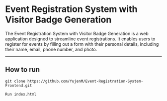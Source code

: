 # Event Registration System with Visitor Badge Generation

The Event Registration System with Visitor Badge Generation is a web application designed to streamline event registrations. It enables users to register for events by filling out a form with their personal details, including their name, email, phone number, and photo.

---

## How to run

```
git clone https://github.com/YujenM/Event-Registration-System-Frontend.git
```

```
Run index.html
```
